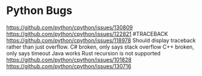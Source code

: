 ﻿# Python Bugs
https://github.com/python/cpython/issues/130809
https://github.com/python/cpython/issues/122821
#TRACEBACK
https://github.com/python/cpython/issues/118978
Should display traceback rather than just overflow. 
C# broken, only says stack overflow 
C++ broken, only says timeout 
Java works
Rust recursion is not supported
https://github.com/python/cpython/issues/101828
https://github.com/python/cpython/issues/130716
